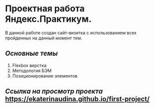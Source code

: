 # Проектная работа Яндекс.Практикум.

В данной работе создан сайт-визитка с использованием всех пройденных на данный момент тем.

## *Основные темы*

1. Flexbox верстка
2. Методология БЭМ
3. Позиционирование элементов

## *Ссылка на просмотр проекта* https://ekaterinaudina.github.io/first-project/
